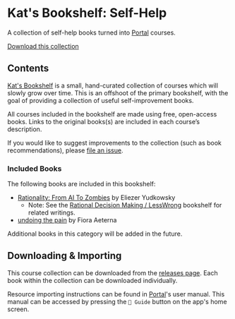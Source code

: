 # Kat's Bookshelf: Self-Help
A collection of self-help books turned into [Portal](https://github.com/School-of-Life-Project/Portal-App) courses.

[Download this collection](https://github.com/transkatgirl/kats-self-help-bookshelf/releases)

## Contents

[Kat's Bookshelf](https://github.com/transkatgirl/kats-bookshelf/#readme) is a small, hand-curated collection of courses which will slowly grow over time. This is an offshoot of the primary bookshelf, with the goal of providing a collection of useful self-improvement books.

All courses included in the bookshelf are made using free, open-access books. Links to the original books(s) are included in each course’s description.

If you would like to suggest improvements to the collection (such as book recommendations), please [file an issue](https://github.com/transkatgirl/kats-self-help-bookshelf/issues).

### Included Books

The following books are included in this bookshelf:

- [Rationality: From AI To Zombies](https://www.lesswrong.com/tag/rationality:-from-ai-to-zombies) by Eliezer Yudkowsky
  - Note: See the [Rational Decision Making / LessWrong](https://github.com/transkatgirl/kats-sequence-bookshelf) bookshelf for related writings.
- [undoing the pain](https://docs.google.com/document/d/1lR4NWLlCbBAxrXdRiVn82zC3iiF7fATPtVnPA2C1TwU/edit?usp=share_link) by Fiora Aeterna

Additional books in this category will be added in the future.

## Downloading & Importing

This course collection can be downloaded from the [releases page](https://github.com/transkatgirl/kats-self-help-bookshelf/releases). Each book within the collection can be downloaded individually.

Resource importing instructions can be found in [Portal](https://github.com/School-of-Life-Project/Portal-App)'s user manual. This manual can be accessed by pressing the `📜 Guide` button on the app's home screen.
